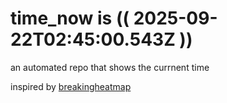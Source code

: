 # time_now is (( 2025-09-22T02:45:00.543Z ))

an automated repo that shows the currnent time

inspired by [breakingheatmap](https://github.com/breakingheatmap/breakingheatmap)
